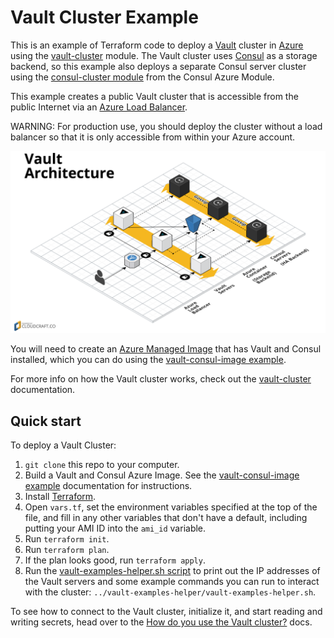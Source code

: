 # Vault Cluster Example

This is an example of Terraform code to deploy a [Vault](https://www.vaultproject.io/) cluster in [Azure](https://azure.microsoft.com/) using the [vault-cluster](https://github.com/hashicorp/terraform-azurerm-vault/tree/master/modules/vault-cluster) module. The Vault cluster uses [Consul](https://www.consul.io/) as a storage backend, so this example also deploys a separate Consul server cluster 
using the [consul-cluster module](https://github.com/hashicorp/terraform-azurerm-consul/tree/master/modules/consul-cluster) 
from the Consul Azure Module.

This example creates a public Vault cluster that is accessible from the public Internet via an
[Azure Load Balancer](https://docs.microsoft.com/en-us/azure/load-balancer/load-balancer-overview). 

WARNING: For production use, you should deploy the cluster without a load balancer so that it is only accessible from within
your Azure account.

![Vault architecture](https://raw.githubusercontent.com/hashicorp/terraform-azurerm-vault/master/_docs/architecture-azurelb.png)

You will need to create an [Azure Managed Image](https://docs.microsoft.com/en-us/azure/virtual-machines/linux/build-image-with-packer) 
that has Vault and Consul installed, which you can do using the [vault-consul-image example](https://github.com/hashicorp/terraform-azurerm-vault/tree/master/examples/vault-consul-image).  

For more info on how the Vault cluster works, check out the [vault-cluster](https://github.com/hashicorp/terraform-azurerm-vault/tree/master/modules/vault-cluster) documentation.


## Quick start

To deploy a Vault Cluster:

1. `git clone` this repo to your computer.
1. Build a Vault and Consul Azure Image. See the [vault-consul-image example](https://github.com/hashicorp/terraform-azurerm-vault/tree/master/examples/vault-consul-image) documentation for 
   instructions.
1. Install [Terraform](https://www.terraform.io/).
1. Open `vars.tf`, set the environment variables specified at the top of the file, and fill in any other variables that
   don't have a default, including putting your AMI ID into the `ami_id` variable.
1. Run `terraform init`.
1. Run `terraform plan`.
1. If the plan looks good, run `terraform apply`.
1. Run the [vault-examples-helper.sh script](https://github.com/hashicorp/terraform-azurerm-vault/tree/master/examples/vault-examples-helper/vault-examples-helper.sh) to 
   print out the IP addresses of the Vault servers and some example commands you can run to interact with the cluster:
   `../vault-examples-helper/vault-examples-helper.sh`.
   
To see how to connect to the Vault cluster, initialize it, and start reading and writing secrets, head over to the 
[How do you use the Vault cluster?](https://github.com/hashicorp/terraform-azurerm-consul/tree/master/modules/vault-cluster#how-do-you-use-the-vault-cluster) docs.
